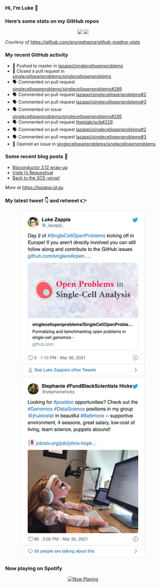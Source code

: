 
<!-- README.md is generated from README.Rmd. Please edit that file -->

### Hi, I’m Luke 👋

<!--
**lazappi/lazappi** is a ✨ _special_ ✨ repository because its `README.md` (this file) appears on your GitHub profile.

Here are some ideas to get you started:

- 🔭 I’m currently working on ...
- 🌱 I’m currently learning ...
- 👯 I’m looking to collaborate on ...
- 🤔 I’m looking for help with ...
- 💬 Ask me about ...
- 📫 How to reach me: ...
- 😄 Pronouns: ...
- ⚡ Fun fact: ...
-->

### Here’s some stats on my GitHub repos

<p align="center">

<img src="https://github-readme-stats.vercel.app/api?username=lazappi&count_private=true&show_icons=true&theme=buefy&hide_title=True">
<img src="https://github-readme-stats.vercel.app/api/top-langs/?username=lazappi&hide=html&theme=buefy&layout=compact">

</p>

*Courtesy of <https://github.com/anuraghazra/github-readme-stats>*

### My recent GitHub activity

  - 📨 Pushed to master in
    [lazappi/singlecellopenproblems](https://github.com/lazappi/singlecellopenproblems)
  - 🎊 Closed a pull request in
    [singlecellopenproblems/singlecellopenproblems](https://github.com/singlecellopenproblems/singlecellopenproblems)
  - 🗣 Commented on pull request
    [singlecellopenproblems/singlecellopenproblems\#289](https://github.com/singlecellopenproblems/singlecellopenproblems#289)
  - 🗣 Commented on pull request
    [lazappi/singlecellopenproblems\#2](https://github.com/lazappi/singlecellopenproblems#2)
  - 🗣 Commented on pull request
    [lazappi/singlecellopenproblems\#3](https://github.com/lazappi/singlecellopenproblems#3)
  - 🗣 Commented on issue
    [singlecellopenproblems/singlecellopenproblems\#295](https://github.com/singlecellopenproblems/singlecellopenproblems#295)
  - 🗣 Commented on pull request
    [theislab/scib\#229](https://github.com/theislab/scib#229)
  - 🗣 Commented on pull request
    [lazappi/singlecellopenproblems\#2](https://github.com/lazappi/singlecellopenproblems#2)
  - 🗣 Commented on pull request
    [lazappi/singlecellopenproblems\#3](https://github.com/lazappi/singlecellopenproblems#3)
  - 🤔 Opened an issue in
    [singlecellopenproblems/singlecellopenproblems](https://github.com/singlecellopenproblems/singlecellopenproblems)

### Some recent blog posts 📝

  - [Bioconductor 3.12
    wrap-up](https://lazappi.id.au/post/2020-10-30-bioconductor-3-12-wrap-up/)
  - [triple j’s
    Requestival](https://lazappi.id.au/post/2020-07-11-requestival/)
  - [Back to the
    SCE-verse\!](https://lazappi.id.au/post/2020-05-12-back-to-the-sce-verse/)

*More at <https://lazappi.id.au>*

### My latest tweet 👇 and retweet 👉


<p align="center">

<a href="https://twitter.com/_lazappi_/status/1376884636090007557">
<img src="https://github.com/lazappi/lazappi/raw/master/README_files/figure-gfm/tweets-1.png" width="400">
</a> <a href="https://twitter.com/_lazappi_/status/1376947437538054147">
<img src="https://github.com/lazappi/lazappi/raw/master/README_files/figure-gfm/tweets-2.png" width="400">
</a>

</p>

### Now playing on Spotify

<p align="center">

<a href="https://now-playing-profile.lazappi.vercel.app/now-playing?open">
<img src="https://now-playing-profile.lazappi.vercel.app/now-playing" width="256" height="64" alt="Now Playing">
</a>

</p>
